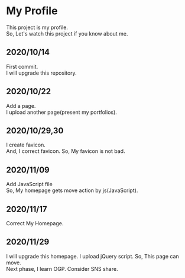 <h1>My Profile</h1>
This project is my profile.<br>
So, Let's watch this project if you know about me.
<h2>2020/10/14</h2>
First commit.<br>
I will upgrade this repository.
<h2>2020/10/22</h2>
Add a page.<br>
I upload another page(present my portfolios).
<h2>2020/10/29,30</h2>
I create favicon.<br>
And, I correct favicon. So, My favicon is not bad.
<h2>2020/11/09</h2>
Add JavaScript file<br>
So, My homepage gets move action by js(JavaScript).
<h2>2020/11/17</h2>
Correct My Homepage.<br>
<h2>2020/11/29</h2>
I will upgrade this homepage. I upload jQuery script. So, This page can move. <br>
Next phase, I learn OGP. Consider SNS share.

